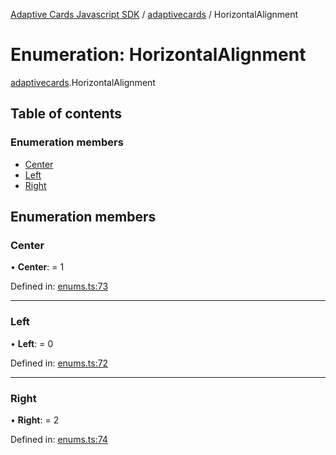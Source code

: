 [Adaptive Cards Javascript SDK](../README.md) / [adaptivecards](../modules/adaptivecards.md) / HorizontalAlignment

# Enumeration: HorizontalAlignment

[adaptivecards](../modules/adaptivecards.md).HorizontalAlignment

## Table of contents

### Enumeration members

- [Center](adaptivecards.horizontalalignment.md#center)
- [Left](adaptivecards.horizontalalignment.md#left)
- [Right](adaptivecards.horizontalalignment.md#right)

## Enumeration members

### Center

• **Center**: = 1

Defined in: [enums.ts:73](https://github.com/microsoft/AdaptiveCards/blob/0938a1f10/source/nodejs/adaptivecards/src/enums.ts#L73)

---

### Left

• **Left**: = 0

Defined in: [enums.ts:72](https://github.com/microsoft/AdaptiveCards/blob/0938a1f10/source/nodejs/adaptivecards/src/enums.ts#L72)

---

### Right

• **Right**: = 2

Defined in: [enums.ts:74](https://github.com/microsoft/AdaptiveCards/blob/0938a1f10/source/nodejs/adaptivecards/src/enums.ts#L74)

